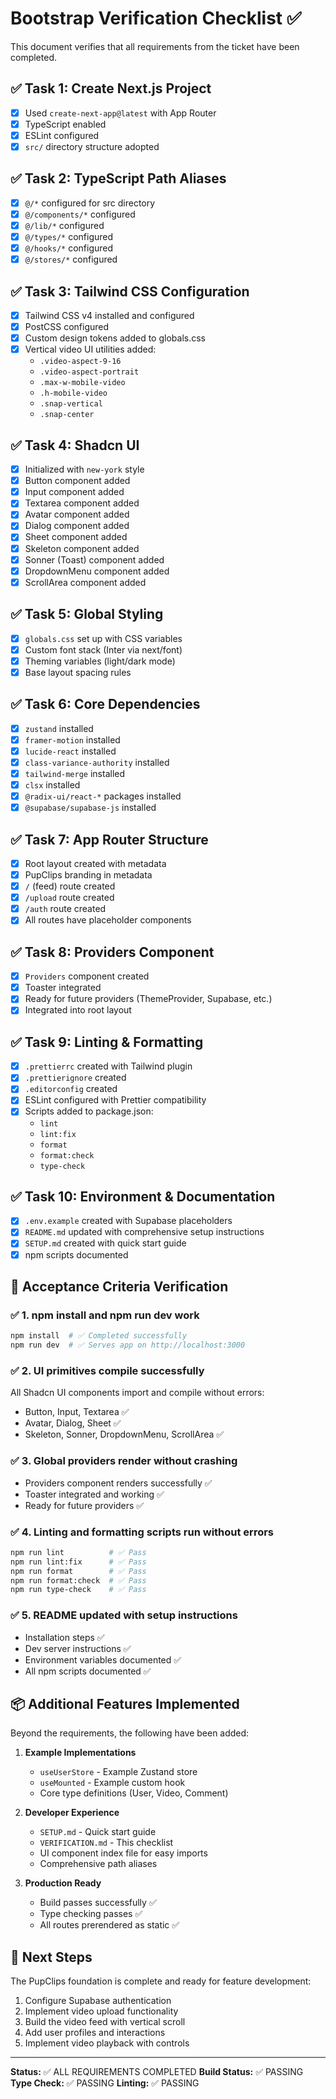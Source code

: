 # Bootstrap Verification Checklist ✅

This document verifies that all requirements from the ticket have been completed.

## ✅ Task 1: Create Next.js Project

- [x] Used `create-next-app@latest` with App Router
- [x] TypeScript enabled
- [x] ESLint configured
- [x] `src/` directory structure adopted

## ✅ Task 2: TypeScript Path Aliases

- [x] `@/*` configured for src directory
- [x] `@/components/*` configured
- [x] `@/lib/*` configured
- [x] `@/types/*` configured
- [x] `@/hooks/*` configured
- [x] `@/stores/*` configured

## ✅ Task 3: Tailwind CSS Configuration

- [x] Tailwind CSS v4 installed and configured
- [x] PostCSS configured
- [x] Custom design tokens added to globals.css
- [x] Vertical video UI utilities added:
  - `.video-aspect-9-16`
  - `.video-aspect-portrait`
  - `.max-w-mobile-video`
  - `.h-mobile-video`
  - `.snap-vertical`
  - `.snap-center`

## ✅ Task 4: Shadcn UI

- [x] Initialized with `new-york` style
- [x] Button component added
- [x] Input component added
- [x] Textarea component added
- [x] Avatar component added
- [x] Dialog component added
- [x] Sheet component added
- [x] Skeleton component added
- [x] Sonner (Toast) component added
- [x] DropdownMenu component added
- [x] ScrollArea component added

## ✅ Task 5: Global Styling

- [x] `globals.css` set up with CSS variables
- [x] Custom font stack (Inter via next/font)
- [x] Theming variables (light/dark mode)
- [x] Base layout spacing rules

## ✅ Task 6: Core Dependencies

- [x] `zustand` installed
- [x] `framer-motion` installed
- [x] `lucide-react` installed
- [x] `class-variance-authority` installed
- [x] `tailwind-merge` installed
- [x] `clsx` installed
- [x] `@radix-ui/react-*` packages installed
- [x] `@supabase/supabase-js` installed

## ✅ Task 7: App Router Structure

- [x] Root layout created with metadata
- [x] PupClips branding in metadata
- [x] `/` (feed) route created
- [x] `/upload` route created
- [x] `/auth` route created
- [x] All routes have placeholder components

## ✅ Task 8: Providers Component

- [x] `Providers` component created
- [x] Toaster integrated
- [x] Ready for future providers (ThemeProvider, Supabase, etc.)
- [x] Integrated into root layout

## ✅ Task 9: Linting & Formatting

- [x] `.prettierrc` created with Tailwind plugin
- [x] `.prettierignore` created
- [x] `.editorconfig` created
- [x] ESLint configured with Prettier compatibility
- [x] Scripts added to package.json:
  - `lint`
  - `lint:fix`
  - `format`
  - `format:check`
  - `type-check`

## ✅ Task 10: Environment & Documentation

- [x] `.env.example` created with Supabase placeholders
- [x] `README.md` updated with comprehensive setup instructions
- [x] `SETUP.md` created with quick start guide
- [x] npm scripts documented

## 🎯 Acceptance Criteria Verification

### ✅ 1. npm install and npm run dev work

```bash
npm install  # ✅ Completed successfully
npm run dev  # ✅ Serves app on http://localhost:3000
```

### ✅ 2. UI primitives compile successfully

All Shadcn UI components import and compile without errors:

- Button, Input, Textarea ✅
- Avatar, Dialog, Sheet ✅
- Skeleton, Sonner, DropdownMenu, ScrollArea ✅

### ✅ 3. Global providers render without crashing

- Providers component renders successfully ✅
- Toaster integrated and working ✅
- Ready for future providers ✅

### ✅ 4. Linting and formatting scripts run without errors

```bash
npm run lint          # ✅ Pass
npm run lint:fix      # ✅ Pass
npm run format        # ✅ Pass
npm run format:check  # ✅ Pass
npm run type-check    # ✅ Pass
```

### ✅ 5. README updated with setup instructions

- Installation steps ✅
- Dev server instructions ✅
- Environment variables documented ✅
- All npm scripts documented ✅

## 📦 Additional Features Implemented

Beyond the requirements, the following have been added:

1. **Example Implementations**
   - `useUserStore` - Example Zustand store
   - `useMounted` - Example custom hook
   - Core type definitions (User, Video, Comment)

2. **Developer Experience**
   - `SETUP.md` - Quick start guide
   - `VERIFICATION.md` - This checklist
   - UI component index file for easy imports
   - Comprehensive path aliases

3. **Production Ready**
   - Build passes successfully ✅
   - Type checking passes ✅
   - All routes prerendered as static ✅

## 🚀 Next Steps

The PupClips foundation is complete and ready for feature development:

1. Configure Supabase authentication
2. Implement video upload functionality
3. Build the video feed with vertical scroll
4. Add user profiles and interactions
5. Implement video playback with controls

---

**Status:** ✅ ALL REQUIREMENTS COMPLETED
**Build Status:** ✅ PASSING
**Type Check:** ✅ PASSING
**Linting:** ✅ PASSING
